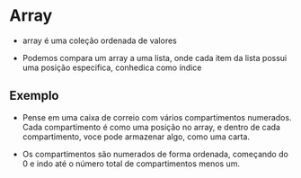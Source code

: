 # Array
- array é uma coleção ordenada de valores

- Podemos compara um array a uma lista, onde cada item da lista possui uma posição especifica, conhedica como índice



## Exemplo
- Pense em uma caixa de correio com vários compartimentos numerados. Cada compartimento é como uma posição no array, e dentro de cada compartimento, voce pode armazenar algo, como uma carta.

- Os compartimentos são numerados de forma ordenada, começando do 0 e indo até o número total de compartimentos menos um.


